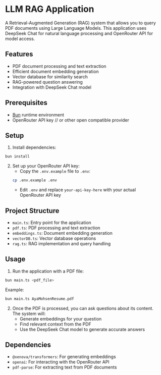 # LLM RAG Application

A Retrieval-Augmented Generation (RAG) system that allows you to query PDF documents using Large Language Models. This application uses DeepSeek Chat for natural language processing and OpenRouter API for model access.

## Features

- PDF document processing and text extraction
- Efficient document embedding generation
- Vector database for similarity search
- RAG-powered question answering
- Integration with DeepSeek Chat model

## Prerequisites

- [Bun](https://bun.sh/) runtime environment
- OpenRouter API key // or other open compatible provider

## Setup

1. Install dependencies:

```bash
bun install
```

2. Set up your OpenRouter API key:
   - Copy the `.env.example` file to `.env`:
   ```bash
   cp .env.example .env
   ```
   - Edit `.env` and replace `your-api-key-here` with your actual OpenRouter API key

## Project Structure

- `main.ts`: Entry point for the application
- `pdf.ts`: PDF processing and text extraction
- `embeddings.ts`: Document embedding generation
- `vectorDB.ts`: Vector database operations
- `rag.ts`: RAG implementation and query handling

## Usage

1. Run the application with a PDF file:

```bash
bun main.ts <pdf_file>
```

Example:

```bash
bun main.ts AyaMohsenResume.pdf
```

2. Once the PDF is processed, you can ask questions about its content. The system will:
   - Generate embeddings for your question
   - Find relevant context from the PDF
   - Use the DeepSeek Chat model to generate accurate answers

## Dependencies

- `@xenova/transformers`: For generating embeddings
- `openai`: For interacting with the OpenRouter API
- `pdf-parse`: For extracting text from PDF documents
